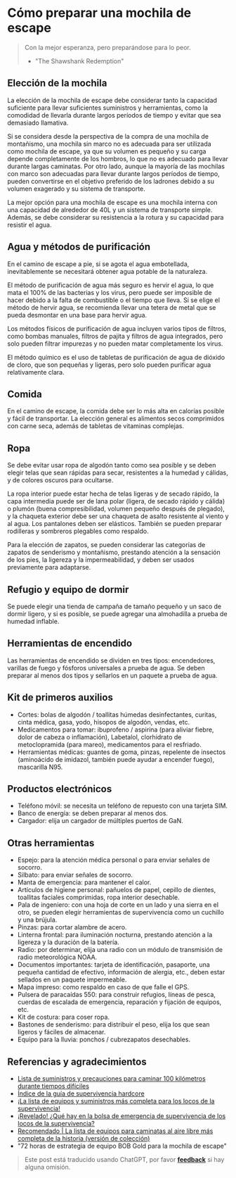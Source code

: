 # Cómo preparar una mochila de escape

> Con la mejor esperanza, pero preparándose para lo peor.
> - "The Shawshank Redemption"

## Elección de la mochila

La elección de la mochila de escape debe considerar tanto la capacidad suficiente para llevar suficientes suministros y herramientas, como la comodidad de llevarla durante largos períodos de tiempo y evitar que sea demasiado llamativa.

Si se considera desde la perspectiva de la compra de una mochila de montañismo, una mochila sin marco no es adecuada para ser utilizada como mochila de escape, ya que su volumen es pequeño y su carga depende completamente de los hombros, lo que no es adecuado para llevar durante largas caminatas. Por otro lado, aunque la mayoría de las mochilas con marco son adecuadas para llevar durante largos períodos de tiempo, pueden convertirse en el objetivo preferido de los ladrones debido a su volumen exagerado y su sistema de transporte.

La mejor opción para una mochila de escape es una mochila interna con una capacidad de alrededor de 40L y un sistema de transporte simple. Además, se debe considerar su resistencia a la rotura y su capacidad para resistir el agua.

## Agua y métodos de purificación

En el camino de escape a pie, si se agota el agua embotellada, inevitablemente se necesitará obtener agua potable de la naturaleza.

El método de purificación de agua más seguro es hervir el agua, lo que mata el 100% de las bacterias y los virus, pero puede ser imposible de hacer debido a la falta de combustible o el tiempo que lleva. Si se elige el método de hervir agua, se recomienda llevar una tetera de metal que se pueda desmontar en una base para hervir agua.

Los métodos físicos de purificación de agua incluyen varios tipos de filtros, como bombas manuales, filtros de pajita y filtros de agua integrados, pero solo pueden filtrar impurezas y no pueden matar completamente los virus.

El método químico es el uso de tabletas de purificación de agua de dióxido de cloro, que son pequeñas y ligeras, pero solo pueden purificar agua relativamente clara.

## Comida

En el camino de escape, la comida debe ser lo más alta en calorías posible y fácil de transportar. La elección general es alimentos secos comprimidos con carne seca, además de tabletas de vitaminas complejas.

## Ropa

Se debe evitar usar ropa de algodón tanto como sea posible y se deben elegir telas que sean rápidas para secar, resistentes a la humedad y cálidas, y de colores oscuros para ocultarse.

La ropa interior puede estar hecha de telas ligeras y de secado rápido, la capa intermedia puede ser de lana polar (ligera, de secado rápido y cálida) o plumón (buena compresibilidad, volumen pequeño después de plegado), y la chaqueta exterior debe ser una chaqueta de asalto resistente al viento y al agua. Los pantalones deben ser elásticos. También se pueden preparar rodilleras y sombreros plegables como respaldo.

Para la elección de zapatos, se pueden considerar las categorías de zapatos de senderismo y montañismo, prestando atención a la sensación de los pies, la ligereza y la impermeabilidad, y deben ser usados previamente para adaptarse.

## Refugio y equipo de dormir

Se puede elegir una tienda de campaña de tamaño pequeño y un saco de dormir ligero, y si es posible, se puede agregar una almohadilla a prueba de humedad inflable.

## Herramientas de encendido

Las herramientas de encendido se dividen en tres tipos: encendedores, varillas de fuego y fósforos universales a prueba de agua. Se deben preparar al menos dos tipos y sellarlos en un paquete a prueba de agua.

## Kit de primeros auxilios

- Cortes: bolas de algodón / toallitas húmedas desinfectantes, curitas, cinta médica, gasa, yodo, hisopos de algodón, vendas, etc.
- Medicamentos para tomar: ibuprofeno / aspirina (para aliviar fiebre, dolor de cabeza o inflamación), Labetalol, clorhidrato de metoclopramida (para mareo), medicamentos para el resfriado.
- Herramientas médicas: guantes de goma, pinzas, repelente de insectos (aminoácido de imidazol, también puede ayudar a encender fuego), mascarilla N95.

## Productos electrónicos

- Teléfono móvil: se necesita un teléfono de repuesto con una tarjeta SIM.
- Banco de energía: se deben preparar al menos dos.
- Cargador: elija un cargador de múltiples puertos de GaN.

## Otras herramientas

- Espejo: para la atención médica personal o para enviar señales de socorro.
- Silbato: para enviar señales de socorro.
- Manta de emergencia: para mantener el calor.
- Artículos de higiene personal: pañuelos de papel, cepillo de dientes, toallitas faciales comprimidas, ropa interior desechable.
- Pala de ingeniero: con una hoja de corte en un lado y una sierra en el otro, se pueden elegir herramientas de supervivencia como un cuchillo y una brújula.
- Pinzas: para cortar alambre de acero.
- Linterna frontal: para iluminación nocturna, prestando atención a la ligereza y la duración de la batería.
- Radio: por determinar, elija una radio con un módulo de transmisión de radio meteorológica NOAA.
- Documentos importantes: tarjeta de identificación, pasaporte, una pequeña cantidad de efectivo, información de alergia, etc., deben estar sellados en un paquete impermeable.
- Mapa impreso: como respaldo en caso de que falle el GPS.
- Pulsera de paracaídas 550: para construir refugios, líneas de pesca, cuerdas de escalada de emergencia, reparación y fijación de equipos, etc.
- Kit de costura: para coser ropa.
- Bastones de senderismo: para distribuir el peso, elija los que sean ligeros y fáciles de almacenar.
- Equipo para la lluvia: ponchos / cubrezapatos desechables. 

## Referencias y agradecimientos

- [Lista de suministros y precauciones para caminar 100 kilómetros durante tiempos difíciles](https://mp.weixin.qq.com/s/ysga1BXDQpRVofHTjlkqXg)
- [Índice de la guía de supervivencia hardcore](https://mp.weixin.qq.com/s/aahMSKVbSoc8Z9GzIOGTHA)
- [¡La lista de equipos y suministros más completa para los locos de la supervivencia!](https://mp.weixin.qq.com/s?__biz=MzU3MjU0Njc4NA==&mid=2247483690&idx=1&sn=b7e99bbab3f0b9797d4b1a4f3f148ec8&chksm=fcce0aa5cbb983b3226cc6ef0c90846ce47d86cf72427de22bea313992df826d3d57cc35354c&scene=21#wechat_redirect)
- [¡Revelado! ¿Qué hay en la bolsa de emergencia de supervivencia de los locos de la supervivencia?](https://zhuanlan.zhihu.com/p/141610739)
- [Recomendado | La lista de equipos para caminatas al aire libre más completa de la historia (versión de colección)](https://zhuanlan.zhihu.com/p/86673389)
- "72 horas de estrategia de equipo BOB Gold para la mochila de escape"

> Este post está traducido usando ChatGPT, por favor [**feedback**](https://github.com/linyuxuanlin/Wiki_MkDocs/issues/new) si hay alguna omisión.